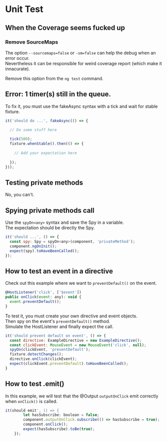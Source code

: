 # Unit Test

## When the Coverage seems fucked up

### Remove SourceMaps

The option `--sourcemaps=false` or `-sm=false` can help the debug when an error occur.  
Nevertheless it can be responsible for weird coverage report (which make it innacurate).

Remove this option from the `ng test` command.

## Error: 1 timer(s) still in the queue.

To fix it, you must use the fakeAsync syntax with a tick and wait for stable fixture.

```javascript
it('should do ...', fakeAsync(() => {

  // Do some stuff here
    
  tick(500);
  fixture.whenStable().then(() => {
  
    // Add your expectation here
      
  });
}));
```

## Testing private methods

No, you can't.

## Spying private methods call

Use the `spyOn<any>` syntax and save the Spy in a variable.  
The expectation should be directly the Spy.

```javascript
it('should ...', () => {
  const spy: Spy = spyOn<any>(component, 'privateMethod');
  component.ngOnInit();
  expect(spy).toHaveBeenCalled();
});
```

## How to test an event in a directive

Check out this example where we want to `preventDefault()` on the event.

```javascript
@HostListener('click', ['$event'])
public onClick(event: any): void {
  event.preventDefault();
}
```

To test it, you must create your own directive and event objects.  
Then spy on the event's `preventDefault()` method.  
Simulate the HostListener and finally expect the call.

```javascript
it('should prevent default on event', () => {
  const directive: ExampleDirective = new ExampleDirective();
  const clickEvent: MouseEvent = new MouseEvent('click', null);
  spyOn(clickEvent, 'preventDefault');
  fixture.detectChanges();
  directive.onClick(clickEvent);
  expect(clickEvent.preventDefault).toHaveBeenCalled();
}
```

## How to test .emit()

In this example, we will test that the @Output `outputOnClick` emit correctly when `onClick()` is called.

```javascript
it(should emit', () => {
		let hasSubscribe: boolean = false;
		component.outputOnClick.subscribe(() => hasSubscribe = true);
		component.onClick();
		expect(hasSubscribe).toBe(true);
	});
```
